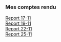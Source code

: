 ### Mes comptes rendu

[Report 17-11](https://github.com/AbdelaliELMANTAGUI/compte_rendu/blob/main/report-17-11.md) <br>
[Report 19-11](https://github.com/AbdelaliELMANTAGUI/compte_rendu/blob/main/report-19-11.md) <br>
[Report 22-11](https://github.com/AbdelaliELMANTAGUI/compte_rendu/blob/main/report-22-11.md) <br>
[Report 25-11](https://github.com/AbdelaliELMANTAGUI/compte_rendu/blob/main/report-22-11.md) <br>
